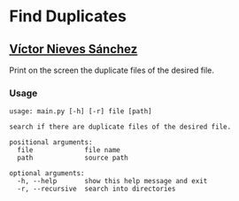 # Find Duplicates

## [Víctor Nieves Sánchez](https://twitter.com/VictorNS69)

Print on the screen the duplicate files of the desired file.

### Usage
```
usage: main.py [-h] [-r] file [path]

search if there are duplicate files of the desired file.

positional arguments:
  file             file name
  path             source path

optional arguments:
  -h, --help       show this help message and exit
  -r, --recursive  search into directories
```
